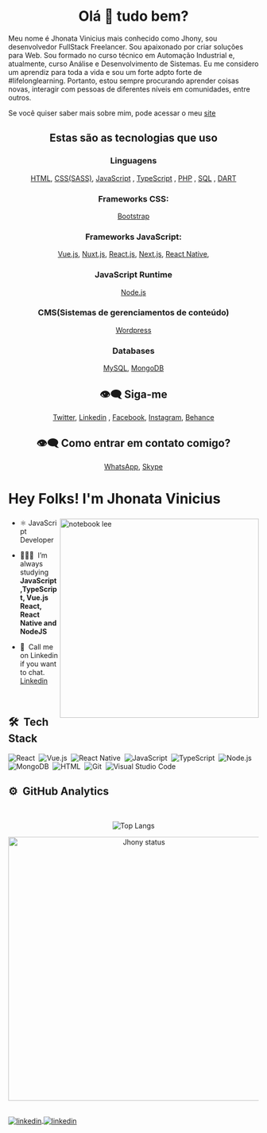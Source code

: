 <h1 align="center">
    Olá 👋 tudo bem? 
</h1>

Meu nome é Jhonata Vinicius mais conhecido como Jhony, sou desenvolvedor FullStack Freelancer. Sou apaixonado por criar soluções para Web. Sou formado no curso técnico em Automação Industrial e, atualmente, curso Análise e Desenvolvimento de Sistemas. Eu me considero  um aprendiz para toda a vida e sou um forte adpto forte de #lifelonglearning. Portanto, estou sempre procurando  aprender coisas novas, interagir com pessoas de diferentes níveis em comunidades, entre outros. 


Se você quiser saber mais sobre mim, pode acessar o meu  <a href="https://jhonyaraujo.netlify.app/" align="center">site</a>

<h2 align="center">
Estas são as tecnologias que uso
</h2>

<h3 align="center">
    Linguagens
</h3>
<div align="center">
  <a href="https://developer.mozilla.org/pt-BR/docs/Web/HTML" align="center">HTML</a>,
      <a href="https://developer.mozilla.org/pt-BR/docs/Web/CSS" align="center">CSS(SASS)</a>,
        <a href="https://developer.mozilla.org/pt-BR/docs/Web/JavaScript" align="center">JavaScript</a>
 ,
           <a href="https://www.typescriptlang.org/" align="center">TypeScript</a>
 ,
             <a href="https://www.typescriptlang.org/" align="center">PHP</a>
 ,
                 <a href="https://www.typescriptlang.org/" align="center">SQL</a>
 ,
                     <a href="https://www.typescriptlang.org/" align="center">DART</a>
 <br/>
</div>

 <h3 align="center">
   Frameworks CSS:
</h3>
<div align="center">
<a href="https://getbootstrap.com/" align="center">Bootstrap</a>
</div>

<h3 align="center">
   Frameworks JavaScript:
</h3>
<div align="center"> 
    <a href="https://vuejs.org/" align="center">Vue.js</a>,
  <a href="https://nuxtjs.org/" align="center">Nuxt.js</a>,
      <a href="https://pt-br.reactjs.org/" align="center">React.js</a>,
      <a href="https://nextjs.org/" align="center">Next.js</a>,
          <a href="https://reactnative.dev/" align="center">React Native</a>,
</div>

<h3 align="center">
   JavaScript Runtime
</h3>
<div align="center">
  <a href="https://nodejs.org/en/" align="center">Node.js</a>
 <br/>
</div>

 <h3 align="center">
    CMS(Sistemas de gerenciamentos de conteúdo)
</h3>
<div align="center">
 <a href="https://wordpress.org/" align="center">Wordpress</a>
</div>

<h3 align="center">
   Databases
</h3>
<div align="center"> 
    <a href="https://www.mysql.com/" align="center">MySQL</a>,
        <a href="https://www.mongodb.com/" align="center">MongoDB</a>
 <br/>
</div>

<h2 align="center">
    👁‍🗨 Siga-me
</h2>

<div align="center">
<a href="https://twitter.com/JhonyAraujoDev" align="center">Twitter</a>,
<a href="https://www.linkedin.com/in/jhonatavinicius2488/">Linkedin</a>
,
<a href="https://www.facebook.com/jhony.araujo.dev/">Facebook</a>,
<a href="https://www.instagram.com/jhonyaraujo_oficial/">Instagram</a>,
<a href="https://www.behance.net/jhonyaraujo">Behance</a>
</div>

<h2 align="center">
    👁‍🗨 Como entrar em contato comigo?  
</h2>
<div align="center">
<a href="https://api.whatsapp.com/send?phone=5581983708177">WhatsApp</a>,
<a href="https://join.skype.com/invite/v9azzgZrhpWh">Skype</a>
</div>







<h1 align="left">Hey Folks! I'm Jhonata Vinicius</h1>
<h3 align="left"></h3>
</p>

<img src="https://raw.githubusercontent.com/MicaelliMedeiros/micaellimedeiros/master/image/computer-illustration.png" min-width="400px" max-width="400px" width="400px" align="right" alt="notebook lee">

- ⚛&nbsp;JavaScript Developer

- 👨🏻‍💻&nbsp; I’m always studying **JavaScript,TypeScript, Vue.js React, React Native and NodeJS**

- 💬&nbsp; Call me on Linkedin if you want to chat. [Linkedin](https://www.linkedin.com/in/liandrowesley)

<br>

## 🛠 &nbsp;Tech Stack

![React](https://img.shields.io/badge/-React-05122A?style=for-the-badge&logo=react)&nbsp;
![Vue.js](https://img.shields.io/badge/-Vue-05122A?style=for-the-badge&logo=vue)&nbsp;
![React Native](https://img.shields.io/badge/React_Native-05122A?style=for-the-badge&logo=react&logoColor=61DAFB)&nbsp;
![JavaScript](https://img.shields.io/badge/-JavaScript-05122A?style=for-the-badge&logo=javascript)&nbsp;
![TypeScript](https://img.shields.io/badge/-TypeScript-05122A?style=for-the-badge&logo=typescript)&nbsp;
![Node.js](https://img.shields.io/badge/-NodeJS-05122A?style=for-the-badge&logo=node.js)&nbsp;
![MongoDB](https://img.shields.io/badge/-MongoDB-05122A?style=for-the-badge&logo=mongodb)&nbsp;
![HTML](https://img.shields.io/badge/-HTML-05122A?style=for-the-badge&logo=HTML5)&nbsp;
![Git](https://img.shields.io/badge/-Git-05122A?style=for-the-badge&logo=git)&nbsp;
![Visual Studio Code](https://img.shields.io/badge/-VS%20Code-05122A?style=for-the-badge&logo=visual-studio-code&logoColor=007ACC)&nbsp;

## ⚙️ &nbsp;GitHub Analytics

<br>

<center>

![Top Langs](https://github-readme-stats.vercel.app/api/top-langs/?username=jhony2488&layout=compact&theme=ayu-mirage&hide_border=true&langs_count=8)

<img width="530em" src="https://github-readme-stats.vercel.app/api?username=jhony2488&show_icons=true&theme=nightowl" alt="Jhony status"/>
</center>

##

<a href="https://www.linkedin.com/in/jhonatavinicius2488/" target="_blank">
  <img align="center" src="https://img.shields.io/badge/LinkedIn-05122A?style=for-the-badge&logo=linkedin" alt="linkedin"/>
</a>
  <a href="https://dev.to/jhonyaraujooficial" target="_blank">
  <img align="center" src="https://img.shields.io/badge/My Blog-05122A?style=for-the-badge&logo=site" alt="linkedin"/>
</a>
  </a>
</p>





